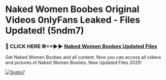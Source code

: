 # Naked Women Boobes Original Videos 0nlyFans Leaked - Files Updated! (5ndm7)

<h3>🔴 CLICK HERE 🌐==►► <a href="https://tinyurl.com/up5wt9bj" rel="nofollow">Naked Women Boobes Updated Files</a></h3>

Get Naked Women Boobes and all content. Now you can access all videos and pictures of Naked Women Boobes. New Updated Files 2025!

[![5ndm7](https://i.imgur.com/ABiUzMV.gif)](https://tinyurl.com/up5wt9bj)
